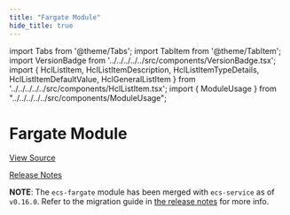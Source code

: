 ```yaml
---
title: "Fargate Module"
hide_title: true
---
```


import Tabs from '@theme/Tabs';
import TabItem from '@theme/TabItem';
import VersionBadge from '../../../../../src/components/VersionBadge.tsx';
import { HclListItem, HclListItemDescription, HclListItemTypeDetails, HclListItemDefaultValue, HclGeneralListItem } from '../../../../../src/components/HclListItem.tsx';
import { ModuleUsage } from "../../../../../src/components/ModuleUsage";

<VersionBadge repoTitle="Amazon ECS" version="0.35.14" lastModifiedVersion="0.24.1"/>

# Fargate Module

<a href="https://github.com/gruntwork-io/terraform-aws-ecs/tree/v0.35.14/modules/ecs-fargate" className="link-button" title="View the source code for this module in GitHub.">View Source</a>

<a href="https://github.com/gruntwork-io/terraform-aws-ecs/releases/tag/v0.24.1" className="link-button" title="Release notes for only versions which impacted this module.">Release Notes</a>

**NOTE**: The `ecs-fargate` module has been merged with `ecs-service` as of `v0.16.0`. Refer to the migration
guide in [the release notes](https://github.com/gruntwork-io/terraform-aws-ecs/releases/tag/v0.16.0) for more info.


<!-- ##DOCS-SOURCER-START
{
  "originalSources": [
    "https://github.com/gruntwork-io/terraform-aws-ecs/tree/v0.35.14/modules/ecs-fargate/readme.md",
    "https://github.com/gruntwork-io/terraform-aws-ecs/tree/v0.35.14/modules/ecs-fargate/variables.tf",
    "https://github.com/gruntwork-io/terraform-aws-ecs/tree/v0.35.14/modules/ecs-fargate/outputs.tf"
  ],
  "sourcePlugin": "module-catalog-api",
  "hash": "119be3c965f3f2137f38ae5e60699ad2"
}
##DOCS-SOURCER-END -->
